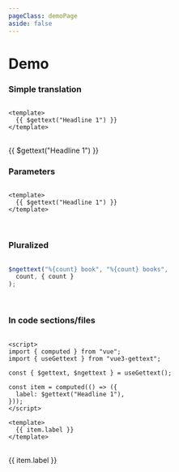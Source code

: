 ```yaml
---
pageClass: demoPage
aside: false
---
```


<script setup>
import { VPButton } from "vitepress/theme";
import { useGettext } from "../src/index";
import LanguageSelect from "./.vitepress/theme/demo/LanguageSelect.vue";
import DemoBox from "./.vitepress/theme/demo/DemoBox.vue";
import DemoPluralization from "./.vitepress/theme/demo/DemoPluralization.vue";
import DemoParams from "./.vitepress/theme/demo/DemoParams.vue";
import { computed } from "vue";
const { $gettext, $ngettext } = useGettext();

const item = computed(() => ({
  label: $gettext("Headline 1"),
}));
</script>

# Demo

<style>
.translated {
  border-radius: 0.25rem;
  background-color: rgba(241, 245, 17, 0.1);
  border: 1px solid rgba(241, 245, 17, 0.5);
  padding: 0 0.5rem;
}

.demoPage .content {
  container-type: inline-size;
}

.section {
  margin-top: 0.5rem;
  display: grid;
  grid-template-columns: 1fr;
  @container (width > 860px) {
    grid-template-columns: 1fr 1fr;
  }
  grid-template-rows: 1fr;
  gap: 1rem;
  overflow: hidden;

  > div[class*='language-'] {
    margin: 0;
  }
}

</style>

<ClientOnly>
  <LanguageSelect />
</ClientOnly>

### Simple translation

  <div class="section">

```vue
<template>
  {{ $gettext("Headline 1") }}
</template>
```

  <ClientOnly>
    <DemoBox>
      {{ $gettext("Headline 1") }}
    </DemoBox>
  </ClientOnly>

  </div>
  
### Parameters

<div class="section">

```vue
<template>
  {{ $gettext("Headline 1") }}
</template>
```

<ClientOnly>
  <DemoParams />
</ClientOnly>

</div>

### Pluralized

<div class="section">

<!-- prettier-ignore-start -->
```ts
$ngettext("%{count} book", "%{count} books", 
  count, { count }
);
```
<!-- prettier-ignore-end -->

<DemoPluralization />

</div>

### In code sections/files

<div class="section">

```vue
<script>
import { computed } from "vue";
import { useGettext } from "vue3-gettext";

const { $gettext, $ngettext } = useGettext();

const item = computed(() => ({
  label: $gettext("Headline 1"),
}));
</script>

<template>
  {{ item.label }}
</template>
```

<DemoBox>
  {{ item.label }}
</DemoBox>

</div>
